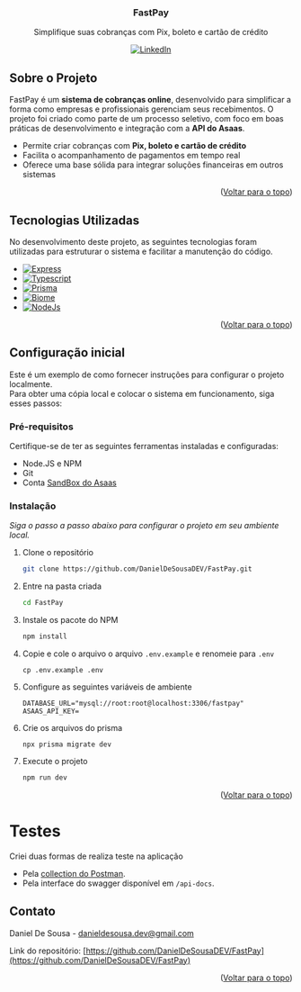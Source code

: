 <!-- Improved compatibility of back to top link: See: https://github.com/othneildrew/Best-README-Template/pull/73 -->
<a id="readme-top"></a>
<!--
*** Thanks for checking out the Best-README-Template. If you have a suggestion
*** that would make this better, please fork the repo and create a pull request
*** or simply open an issue with the tag "enhancement".
*** Don't forget to give the project a star!
*** Thanks again! Now go create something AMAZING! :D
-->






<!-- PROJECT LOGO -->
<div align="center">

  <h3 align="center">FastPay</h3>

  <p align="center">
    Simplifique suas cobranças com Pix, boleto e cartão de crédito
  </p>
</div>

<div align="center">

<!-- PROJECT SHIELDS -->
<!--
*** I'm using markdown "reference style" links for readability.
*** Reference links are enclosed in brackets [ ] instead of parentheses ( ).
*** See the bottom of this document for the declaration of the reference variables
*** for contributors-url, forks-url, etc. This is an optional, concise syntax you may use.
*** https://www.markdownguide.org/basic-syntax/#reference-style-links
-->
[![LinkedIn][linkedin-shield]][linkedin-url]
</div>

<!-- ABOUT THE PROJECT -->
## Sobre o Projeto

<!-- [![Product Name Screen Shot][product-screenshot]](https://github.com/DanielDeSousaDEV/PayForge) -->

FastPay é um **sistema de cobranças online**, desenvolvido para simplificar a forma como empresas e profissionais gerenciam seus recebimentos. O projeto foi criado como parte de um processo seletivo, com foco em boas práticas de desenvolvimento e integração com a **API do Asaas**.

* Permite criar cobranças com **Pix, boleto e cartão de crédito**
* Facilita o acompanhamento de pagamentos em tempo real
* Oferece uma base sólida para integrar soluções financeiras em outros sistemas

<p align="right">(<a href="#readme-top">Voltar para o topo</a>)</p>



## Tecnologias Utilizadas

No desenvolvimento deste projeto, as seguintes tecnologias foram utilizadas para estruturar o sistema e facilitar a manutenção do código. 

* [![Express][Express.com]][Express-url]
* [![Typescript][Typescript.com]][TypeScript-url]
* [![Prisma][Prisma.com]][Prisma-url]
* [![Biome][Biome.com]][Biome-url]
* [![NodeJs][Node.js.com]][Node.js-url]

<p align="right">(<a href="#readme-top">Voltar para o topo</a>)</p>

## Configuração inicial

Este é um exemplo de como fornecer instruções para configurar o projeto localmente.  
Para obter uma cópia local e colocar o sistema em funcionamento, siga esses passos:

### Pré-requisitos

Certifique-se de ter as seguintes ferramentas instaladas e configuradas:
* Node.JS e NPM
* Git
* Conta [SandBox do Asaas](https://sandbox.asaas.com/)

### Instalação

_Siga o passo a passo abaixo para configurar o projeto em seu ambiente local._

1. Clone o repositório
      ```sh
      git clone https://github.com/DanielDeSousaDEV/FastPay.git
      ```
2. Entre na pasta criada
      ```sh
      cd FastPay
      ```
3. Instale os pacote do NPM
      ```sh
      npm install
      ```
4. Copie e cole o arquivo o arquivo `.env.example` e renomeie para `.env`
      ```
      cp .env.example .env
      ```
5. Configure as seguintes variáveis de ambiente
      ```
      DATABASE_URL="mysql://root:root@localhost:3306/fastpay"
      ASAAS_API_KEY=
      ```
6. Crie os arquivos do prisma
      ```
      npx prisma migrate dev
      ```
7.  Execute o projeto
      ```sh
      npm run dev
      ```

<p align="right">(<a href="#readme-top">Voltar para o topo</a>)</p>

# Testes
Criei duas formas de realiza teste na aplicação
* Pela [collection do Postman](https://drive.google.com/file/d/1PfCR8yYdcUBEDfBeZQoWhto2nzU0Y845/view?usp=sharing).
* Pela interface do swagger disponível em `/api-docs`.

<!-- CONTACT -->
## Contato

Daniel De Sousa - danieldesousa.dev@gmail.com

Link do repositório: [https://github.com/DanielDeSousaDEV/FastPay](https://github.com/DanielDeSousaDEV/FastPay)

<p align="right">(<a href="#readme-top">Voltar para o topo</a>)</p>


<!-- MARKDOWN LINKS & IMAGES -->
<!-- https://www.markdownguide.org/basic-syntax/#reference-style-links -->
[linkedin-shield]: https://img.shields.io/badge/-LinkedIn-black.svg?style=for-the-badge&logo=linkedin&colorB=555
[linkedin-url]: https://www.linkedin.com/in/daniel-de-sousa-257275314/
[Typescript.com]: https://img.shields.io/badge/Typescript-030712?style=for-the-badge&logo=typescript&logoColor=00bcff
[Typescript-url]: https://www.typescriptlang.org/
[Biome.com]: https://img.shields.io/badge/Biome-0F172A?style=for-the-badge&logo=biome&logoColor=60a5fa
[Biome-url]: https://biomejs.dev/pt-br/
[Zod.com]: https://img.shields.io/badge/Zod-0F172A?style=for-the-badge&logo=zod&logoColor=4090ff
[Zod-url]: https://zod.dev/
[Prisma.com]: https://img.shields.io/badge/Prisma-0a0a17?style=for-the-badge&logo=prisma&logoColor=white
[Prisma-url]: https://www.prisma.io/
[Node.js.com]: https://img.shields.io/badge/Node.js-339933?style=for-the-badge&logo=node.js&logoColor=white
[Node.js-url]: https://nodejs.org/
[Express.com]: https://img.shields.io/badge/Express-000000?style=for-the-badge&logo=express&logoColor=white
[Express-url]: https://expressjs.com/
